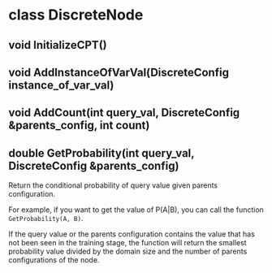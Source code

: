# class DiscreteNode

## void InitializeCPT()

## void AddInstanceOfVarVal(DiscreteConfig instance_of_var_val)

## void AddCount(int query_val, DiscreteConfig &parents_config, int count)

## double GetProbability(int query_val, DiscreteConfig &parents_config)

Return the conditional probability of query value given parents configuration.

For example, if you want to get the value of P(A|B), you can call the function
`GetProbability(A, B)`.

If the query value or the parents configuration contains the value that has not
been seen in the training stage, the function will return the smallest probability
value divided by the domain size and the number of parents configurations of the
node.
